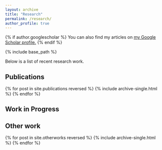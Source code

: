 ```yaml
---
layout: archive
title: "Research"
permalink: /research/
author_profile: true
---
```


{% if author.googlescholar %}
  You can also find my articles on <u><a href="{{author.googlescholar}}">my Google Scholar profile</a>.</u>
{% endif %}

{% include base_path %}

Below is a list of recent research work.

Publications
---

{% for post in site.publications reversed %}
  {% include archive-single.html %}
{% endfor %}


<!-- Working Papers
---

{% for post in site.workingpapers reversed %}
  {% include archive-single.html %}
{% endfor %} -->


Work in Progress
---


Other work
---

{% for post in site.otherworks reversed %}
  {% include archive-single.html %}
{% endfor %}